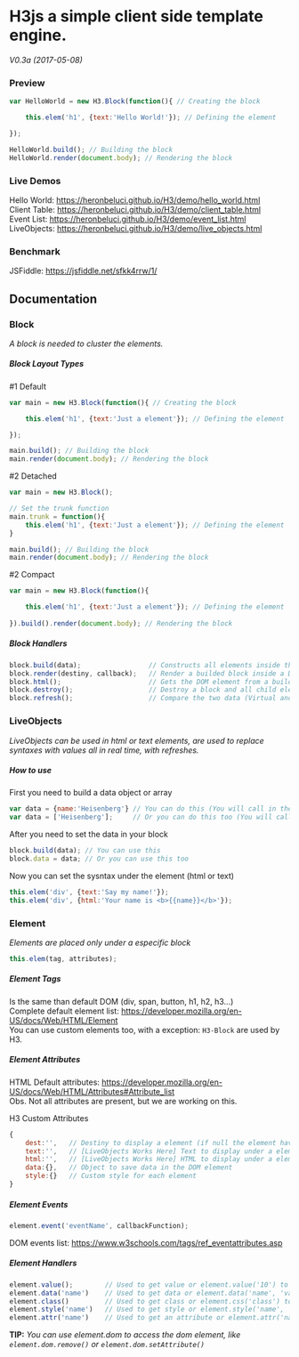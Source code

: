 # H3js a simple client side template engine.
_V0.3a (2017-05-08)_<br>
### Preview

```js
var HelloWorld = new H3.Block(function(){ // Creating the block

	this.elem('h1', {text:'Hello World!'}); // Defining the element

});

HelloWorld.build(); // Building the block
HelloWorld.render(document.body); // Rendering the block
```
### Live Demos

Hello World: https://heronbeluci.github.io/H3/demo/hello_world.html<br>
Client Table: https://heronbeluci.github.io/H3/demo/client_table.html<br>
Event List: https://heronbeluci.github.io/H3/demo/event_list.html<br>
LiveObjects: https://heronbeluci.github.io/H3/demo/live_objects.html

### Benchmark
JSFiddle: https://jsfiddle.net/sfkk4rrw/1/

## Documentation

### Block
*A block is needed to cluster the elements.*

##### Block Layout Types

#1 Default
```js
var main = new H3.Block(function(){ // Creating the block

	this.elem('h1', {text:'Just a element'}); // Defining the element

});

main.build(); // Building the block
main.render(document.body); // Rendering the block
```
#2 Detached
```js
var main = new H3.Block();

// Set the trunk function
main.trunk = function(){
	this.elem('h1', {text:'Just a element'}); // Defining the element
}

main.build(); // Building the block
main.render(document.body); // Rendering the block
```

#2 Compact
```js
var main = new H3.Block(function(){

	this.elem('h1', {text:'Just a element'}); // Defining the element
	
}).build().render(document.body); // Rendering the block
```

##### Block Handlers
```js
block.build(data);                 // Constructs all elements inside the block simultaneously
block.render(destiny, callback);   // Render a builded block inside a DOM element
block.html();                      // Gets the DOM element from a builded block
block.destroy();                   // Destroy a block and all child elements
block.refresh();                   // Compare the two data (Virtual and DOM) and display the most updated
```
### LiveObjects
*LiveObjects can be used in html or text elements, are used to replace syntaxes with values all in real time, with refreshes.*

##### How to use
First you need to build a data object or array
```js
var data = {name:'Heisenberg'} // You can do this (You will call in the element {{name}})
var data = ['Heisenberg'];     // Or you can do this too (You will call in the element {{0}})
```

After you need to set the data in your block
```js
block.build(data); // You can use this
block.data = data; // Or you can use this too
```

Now you can set the sysntax under the element (html or text)
```js
this.elem('div', {text:'Say my name!'});
this.elem('div', {html:'Your name is <b>{{name}}</b>'});
```
### Element
*Elements are placed only under a especific block*
```js
this.elem(tag, attributes);
```
##### Element Tags
Is the same than default DOM (div, span, button, h1, h2, h3...)<br>
Complete default element list: https://developer.mozilla.org/en-US/docs/Web/HTML/Element<br>
You can use custom elements too, with a exception: `H3-Block` are used by H3.

##### Element Attributes

HTML Default attributes: https://developer.mozilla.org/en-US/docs/Web/HTML/Attributes#Attribute_list<br>
Obs. Not all attributes are present, but we are working on this.

H3 Custom Attributes
```js
{
	dest:'',   // Destiny to display a element (if null the element have the block with destiny)
	text:'',   // [LiveObjects Works Here] Text to display under a element
	html:'',   // [LiveObjects Works Here] HTML to display under a element (like text but can render html syntaxes)
	data:{},   // Object to save data in the DOM element
	style:{}   // Custom style for each element
}
```


##### Element Events
```js
element.event('eventName', callbackFunction);
```
DOM events list: https://www.w3schools.com/tags/ref_eventattributes.asp

##### Element Handlers
```js
element.value();        // Used to get value or element.value('10') to set value
element.data('name')    // Used to get data or element.data('name', 'value') to set data
element.class()         // Used to get class or element.css('class') to rewrite the class
element.style('name')   // Used to get style or element.style('name', 'value') to change the style
element.attr('name')    // Used to get an attribute or element.attr('name', 'value') to change the attribute
```
**TIP:** *You can use element.dom to access the dom element, like ```element.dom.remove()``` or ```element.dom.setAttribute()```*

